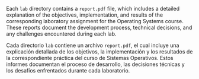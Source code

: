 Each `lab` directory contains a `report.pdf` file, which includes a detailed explanation of the objectives, implementation, and results of the corresponding laboratory assignment for the Operating Systems course.
These reports document the development process, technical decisions, and any challenges encountered during each lab.

Cada directorio `lab` contiene un archivo `report.pdf`, el cual incluye una explicación detallada de los objetivos, la implementación y los resultados de la correspondiente práctica del curso de Sistemas Operativos.
Estos informes documentan el proceso de desarrollo, las decisiones técnicas y los desafíos enfrentados durante cada laboratorio.